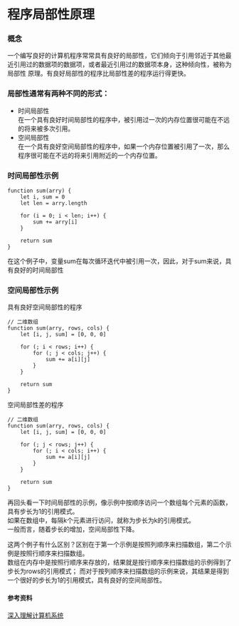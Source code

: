 # 程序局部性原理
### 概念
一个编写良好的计算机程序常常具有良好的局部性，它们倾向于引用邻近于其他最近引用过的数据项的数据项，或者最近引用过的数据项本身，这种倾向性，被称为局部性
原理。有良好局部性的程序比局部性差的程序运行得更快。

### 局部性通常有两种不同的形式：
* 时间局部性 <br>
在一个具有良好时间局部性的程序中，被引用过一次的内存位置很可能在不远的将来被多次引用。
* 空间局部性 <br>
在一个具有良好空间局部性的程序中，如果一个内存位置被引用了一次，那么程序很可能在不远的将来引用附近的一个内存位置。

### 时间局部性示例
```
function sum(arry) {
	let i, sum = 0
	let len = arry.length

	for (i = 0; i < len; i++) {
		sum += arry[i]
	}

	return sum
}
```
在这个例子中，变量sum在每次循环迭代中被引用一次，因此，对于sum来说，具有良好的时间局部性

### 空间局部性示例
具有良好空间局部性的程序
```
// 二维数组 
function sum(arry, rows, cols) {
	let [i, j, sum] = [0, 0, 0]

	for (; i < rows; i++) {
		for (; j < cols; j++) {
			sum += a[i][j]
		}
	}

	return sum
}
```
空间局部性差的程序
```
// 二维数组 
function sum(arry, rows, cols) {
	let [i, j, sum] = [0, 0, 0]

	for (; j < rows; j++) {
		for (; i < cols; i++) {
			sum += a[i][j]
		}
	}

	return sum
}
```
再回头看一下时间局部性的示例，像示例中按顺序访问一个数组每个元素的函数，具有步长为1的引用模式。<br>
如果在数组中，每隔k个元素进行访问，就称为步长为k的引用模式。<br>
一般而言，随着步长的增加，空间局部性下降。<br>

这两个例子有什么区别？区别在于第一个示例是按照列顺序来扫描数组，第二个示例是按照行顺序来扫描数组。<br>
数组在内存中是按照行顺序来存放的，结果就是按行顺序来扫描数组的示例得到了步长为rows的引用模式；
而对于按列顺序来扫描数组的示例来说，其结果是得到一个很好的步长为1的引用模式，具有良好的空间局部性。


#### 参考资料
[深入理解计算机系统](https://book.douban.com/subject/26912767/)
